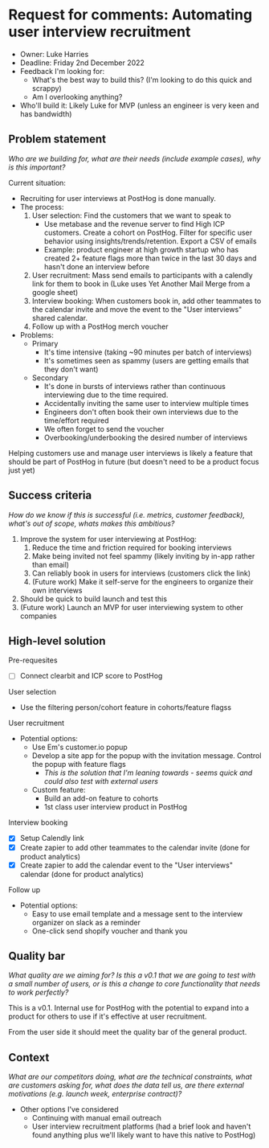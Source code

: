 # Request for comments: Automating user interview recruitment

- Owner: Luke Harries
- Deadline: Friday 2nd December 2022
- Feedback I'm looking for: 
  - What's the best way to build this? (I'm looking to do this quick and scrappy)
  - Am I overlooking anything?
- Who'll build it: Likely Luke for MVP (unless an engineer is very keen and has bandwidth)

## Problem statement
*Who are we building for, what are their needs (include example cases), why is this important?*

Current situation:

- Recruiting for user interviews at PostHog is done manually.
- The process:
  1. User selection: Find the customers that we want to speak to
       - Use metabase and the revenue server to find High ICP customers. Create a cohort on PostHog. Filter for specific user behavior using insights/trends/retention. Export a CSV of emails
       - Example: product engineer at high growth startup who has created 2+ feature flags more than twice in the last 30 days and hasn't done an interview before
  2. User recruitment: Mass send emails to participants with a calendly link for them to book in (Luke uses Yet Another Mail Merge from a google sheet)
  3. Interview booking: When customers book in, add other teammates to the calendar invite and move the event to the "User interviews" shared calendar.
  4. Follow up with a PostHog merch voucher
- Problems:
  - Primary
    -  It's time intensive (taking ~90 minutes per batch of interviews)
    - It's sometimes seen as spammy (users are getting emails that they don't want)
  - Secondary
    - It's done in bursts of interviews rather than continuous interviewing due to the time required.
    - Accidentally inviting the same user to interview multiple times
    - Engineers don't often book their own interviews due to the time/effort required
    - We often forget to send the voucher
    - Overbooking/underbooking the desired number of interviews

Helping customers use and manage user interviews is likely a feature that should be part of PostHog in future (but doesn't need to be a product focus just yet)

## Success criteria
*How do we know if this is successful (i.e. metrics, customer feedback), what's out of scope, whats makes this ambitious?*

1. Improve the system for user interviewing at PostHog:
   1. Reduce the time and friction required for booking interviews
   2. Make being invited not feel spammy (likely inviting by in-app rather than email)
   3. Can reliably book in users for interviews (customers click the link)
   4. (Future work) Make it self-serve for the engineers to organize their own interviews
2. Should be quick to build launch and test this
3. (Future work) Launch an MVP for user interviewing system to other companies

## High-level solution

Pre-requesites

- [ ] Connect clearbit and ICP score to PostHog

User selection

- Use the filtering person/cohort feature in cohorts/feature flagss

User recruitment

- Potential options:
  - Use Em's customer.io popup
  - Develop a site app for the popup with the invitation message. Control the popup with feature flags
    - *This is the solution that I'm leaning towards - seems quick and could also test with external users*
  - Custom feature:
    - Build an add-on feature to cohorts
    - 1st class user interview product in PostHog

Interview booking

- [x] Setup Calendly link
- [x] Create zapier to add other teammates to the calendar invite (done for product analytics)
- [x] Create zapier to add the calendar event to the "User interviews" calendar (done for product analytics)

Follow up

- Potential options:
  - Easy to use email template and a message sent to the interview organizer on slack as a reminder
  - One-click send shopify voucher and thank you

## Quality bar
*What quality are we aiming for? Is this a v0.1 that we are going to test with a small number of users, or is this a change to core functionality that needs to work perfectly?*

This is a v0.1. Internal use for PostHog with the potential to expand into a product for others to use if it's effective at user recruitment.

From the user side it should meet the quality bar of the general product.

## Context
*What are our competitors doing, what are the technical constraints, what are customers asking for, what does the data tell us, are there external motivations (e.g. launch week, enterprise contract)?*

- Other options I've considered
  - Continuing with manual email outreach
  - User interview recruitment platforms (had a brief look and haven't found anything plus we'll likely want to have this native to PostHog)